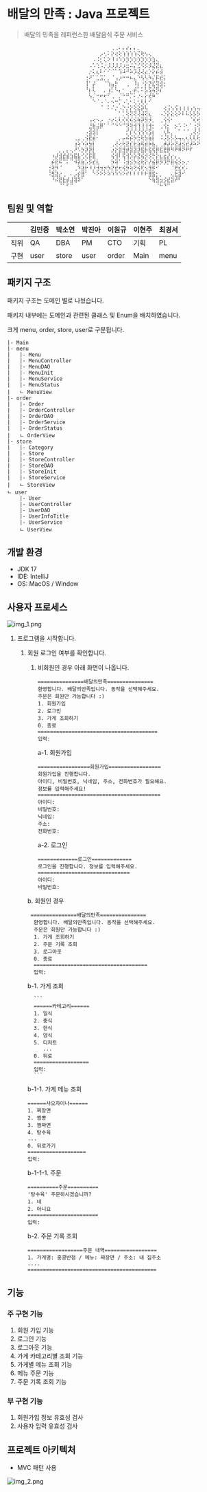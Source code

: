 # 배달의 만족 : Java 프로젝트

> 배달의 민족을 레퍼런스한 배달음식 주문 서비스

```                          
       ⠀⠀⠀⠀⠀⠀⠀⠀⠀⠀⠀⠀⠀⠀⠀⠀⠀⠀⠀⠀⠀⠀⢀⢀⠄⡄⡔⡄⡄⡀⠀⠀⠀⠀⠀⠀⠀⠀⠀⠀⠀⠀⠀⠀⠀⠀
       ⠀⠀⠀⠀⠀⠀⠀⠀⠀⠀⠀⠀⠀⠀⠀⠀⠀⠀⠀⡠⢂⠅⡕⢔⢕⢱⢱⢱⢱⢍⢗⢢⢄⠀⠀⠀⠀⠀⠀⠀⠀⠀⠀⠀⠀⠀
       ⠀⠀⠀⠀⠀⠀⠀⠀⠀⠀⠀⠀⠀⠀⠀⠀⠀⠠⠨⡂⢅⠕⠸⠰⠱⡱⡱⡱⡱⡱⡱⡱⡱⣱⢄⠀⠀⠀⠀⠀⠀⠀⠀⠀⠀⠀
       ⠀⠀⠀⠀⠀⠀⠀⠀⠀⠀⠀⠀⠀⠀⠀⠀⠠⠡⢑⠨⡐⡸⡸⡸⡸⡰⣒⠬⡌⣊⠪⡪⡺⣜⣝⣆⠀⠀⠀⠀⠀⠀⠀⠀⠀⠀
       ⠀⠀⠀⠀⠀⠀⠀⠀⠀⠀⠀⠀⠀⠀⠀⠀⡐⢅⣆⠇⠊⠊⠈⠁⢹⠼⠚⠵⡹⣜⢜⣔⡑⡕⡮⣺⠀⠀⠀⠀⠀⠀⠀⠀⠀⠀
       ⠀⠀⠀⠀⠀⠀⠀⠀⠀⠀⠀⠀⠀⠀⠀⢐⠜⠁⣁⣩⡁⡀⠈⢠⡰⠒⠒⠦⣄⠑⢣⢣⠳⡌⡯⣞⡅⠀⠀⠀⠀⠀⠀⠀⠀⠀
       ⠀⠀⠀⠀⠀⠀⠀⠀⠀⠀⠀⠀⠀⠀⠀⢸⠁⡼⠀⠀⠈⢱⣤⡓⠀⠀⢀⠀⠸⡆⠐⡕⡝⣎⢽⣺⡂⠀⠀⠀⠀⠀⠀⠀⠀⠀
       ⠀⠀⠀⠀⠀⠀⠀⠀⠀⠀⠀⠀⠀⠀⠀⠘⡆⢇⠀⠀⡀⢰⡃⠣⡄⠂⠀⡀⡾⡁⠅⣣⣫⢮⡻⡎⠀⠀⠀⠀⠀⠀⠀⠀⠀⠀
       ⠀⠀⠀⠀⠀⠀⠀⠀⠀⠀⠀⠀⠀⠀⠀⠀⢣⡈⠒⠖⠖⠋⢀⠀⡈⠓⠛⡉⠅⡐⠄⡕⣞⠷⠉⠀⠀⠀⠀⠀⠀⠀⠀⠀⠀⠀
       ⠀⠀⠀⠀⠀⠀⠀⠀⠀⠀⠀⠀⠀⠀⠀⠀⠀⠑⠈⠠⠈⠄⠢⠒⡉⠠⢁⠂⢅⢂⢇⢇⠊⠀⠀⠀⠀⠀⠀⠀⠀⠀⠀⠀⠀⠀
       ⠀⠀⠀⠀⠀⠀⠀⠀⠀⠀⠀⠀⠀⠀⠀⠀⠀⠀⠀⠈⠀⠅⠌⡐⠠⡑⡐⡕⢕⣕⡵⢧⠀⠀⠀⠀⢔⢨⢢⢪⢰⢰⢰⢠⢢⢤
       ⠀⠀⠀⠀⠀⠀⠀⠀⠀⠀⠀⠀⠀⠀⠀⠀⠀⠀⠀⠀⠀⠀⠀⠀⠁⡁⢕⢝⢝⢜⢼⢝⣆⠀⠀⠠⡑⡕⣕⢕⠕⠇⠧⡣⡣⡳
       ⠀⠀⠀⠀⠀⠀⠀⠀⠀⠀⠀⠀⠀⠀⠀⠀⢠⢔⠢⡠⠀⡐⡔⢅⢇⢎⢎⢮⣪⢷⡽⣻⡺⡀⠀⢀⢪⢪⠂⠀⠀⠀⠀⠈⢎⢞
       ⠀⠀⠀⠀⠀⠀⠀⠀⠀⠀⠀⠀⠀⠀⠀⠀⣘⣷⣬⡿⠁⠁⠉⠑⠑⠉⢝⢽⢺⢹⢸⢸⢺⡂⠀⢀⢪⡂⠀⡢⠡⠨⠂⠁⢐⢝
       ⠀⠀⠀⠀⠀⠀⠀⠀⠀⠀⠀⠀⠀⠀⠀⠠⣺⣺⡇⠀⠀⠀⠀⠀⠀⠀⡊⡎⢎⢪⢪⢪⣫⡆⠀⠀⢆⠧⡀⠀⠁⠈⠈⢀⢜⢜
       ⠀⠀⠀⠀⠀⠀⠀⠀⠀⠀⠀⠀⢀⣀⢀⢪⣟⣾⠂⠀⠀⠀⠀⠀⡀⡤⠮⡮⡳⣓⢗⣳⣷⡇⠀⠨⡨⡣⡣⡣⢤⢄⢆⢇⢇⢗
       ⠀⠀⠀⠀⠀⠀⠀⠀⠀⠀⠀⠀⢰⢵⠱⡵⣳⡇⠀⠀⠀⠀⢀⢜⢔⢗⣝⣎⣗⣵⢯⣾⡷⣧⡀⢀⡾⡼⡵⣝⣼⣪⣞⡼⠵⠝
       ⠀⠀⠀⠀⠀⠀⠀⠀⡀⡀⡄⢄⠜⠡⡳⡽⡽⡇⠀⠀⠀⠀⡰⡕⣽⣻⡾⣽⣽⡽⣯⡷⣯⢯⡿⣯⣟⡿⠻⠟⠿⠝⠟⠏⠀⠀
       ⠀⠀⠀⠀⠀⠀⠰⡼⣺⣞⣾⣳⣯⣧⢊⢎⡯⣿⠀⠀⠀⠀⢮⢺⠇⢯⢺⡱⡵⣝⢮⡺⡪⡓⡕⣆⣖⡜⡔⡄⡀⠀⠀⠀⠀⠀
       ⠀⠀⠀⠀⠀⠀⡮⣟⠯⠉⠅⠉⠺⡽⣷⡡⡫⣞⣇⠀⠀⠀⡳⢽⠁⠨⣺⣪⡳⣕⢗⡝⡜⣮⡿⡻⡹⡛⣿⢮⡪⡢⡐⠀⠀⠀
       ⠀⠀⠀⠀⠀⢐⢽⡻⠈⠀⠀⠀⢀⠹⣽⡗⠸⡸⣺⢲⡲⡳⡝⣞⢖⢮⡳⢵⢝⢮⢏⢢⣻⡯⠊⠀⠀⠀⠈⣟⣎⢎⠄⠀⠀⠀
       ⠀⠀⠀⠀⠀⠨⣻⣽⡔⢀⠀⠄⡠⡮⣿⠁⠀⠑⠕⠕⠕⠵⠱⠱⠱⠕⠎⠇⠇⠇⠇⠗⣿⣯⡂⡀⠀⠀⢄⣗⣽⠊⠀⠀⠀⠀
       ⠀⠀⠀⠀⠀⠀⠘⠮⣟⣗⡾⣼⢽⠽⠁⠀⠀⠀⠀⠀⠀⠀⠀⠀⠀⠀⠀⠀⠀⠀⠀⠀⠑⢷⣻⣲⡪⣞⣽⠞⠃⠀⠀⠀⠀⠀
       ⠀⠀⠀⠀⠀⠀⠀⠀⠈⠁⠋⠉⠀⠀⠀⠀⠀⠀⠀⠀⠀⠀⠀⠀⠀⠀⠀⠀⠀⠀⠀⠀⠀⠀⠈⠓⠙⠉⠀⠀⠀⠀⠀⠀⠀⠀
```

## 팀원 및 역할

|    | 김민중  | 박소연   | 박진아  | 이원규   | 이현주  | 최경서  |
|----|------|-------|------|-------|------|------|
| 직위 | QA   | DBA   | PM   | CTO   | 기획   | PL   |
| 구현 | user | store | user | order | Main | menu |


## 패키지 구조

패키지 구조는 도메인 별로 나눴습니다.
 
패키지 내부에는 도메인과 관련된 클래스 및 Enum을 배치하였습니다. 

크게 menu, order, store, user로 구분됩니다.

```
|- Main
|- menu   
|   |- Menu    
|   |- MenuController   
|   |- MenuDAO    
|   |- MenuInit    
|   |- MenuService   
|   |- MenuStatus   
|   ㄴ MenuView   
|- order   
|   |- Order    
|   |- OrderController   
|   |- OrderDAO    
|   |- OrderService   
|   |- OrderStatus   
|   ㄴ OrderView   
|- store   
|   |- Category   
|   |- Store   
|   |- StoreController   
|   |- StoreDAO   
|   |- StoreInit   
|   |- StoreService   
|   ㄴ StoreView   
ㄴ user   
    |- User   
    |- UserController   
    |- UserDAO   
    |- UserInfoTitle   
    |- UserService   
    ㄴ UserView   
```


## 개발 환경

- JDK 17
- IDE: IntelliJ
- OS: MacOS / Window

## 사용자 프로세스

![img_1.png](img_1.png)

1. 프로그램을 시작합니다.
   1. 회원 로그인 여부를 확인합니다.
      1. 비회원인 경우 아래 화면이 나옵니다.
          ```
         ===============배달의만족===============
          환영합니다. 배달의만족입니다. 동작을 선택해주세요.
          주문은 회원만 가능합니다 :)
         1. 회원가입
         2. 로그인
         3. 가게 조회하기
         0. 종료
          =======================================
          입력:
            ```
          a-1. 회원가입
            ``` 
         =================회원가입=================
            회원가입을 진행합니다.
            아이디, 비밀번호, 닉네임, 주소, 전화번호가 필요해요.
            정보를 입력해주세요!
            ========================================
            아이디:
            비밀번호:
            닉네임:
            주소:
            전화번호:
         ```
          a-2. 로그인
            ```
         =============로그인=============
            로그인을 진행합니다. 정보를 입력해주세요.
            ==============================
            아이디:
            비밀번호:
         ```
      b. 회원인 경우   
        
        ```
         ===============배달의만족===============
          환영합니다. 배달의만족입니다. 동작을 선택해주세요.
          주문은 회원만 가능합니다 :)
          1. 가게 조회하기
          2. 주문 기록 조회
          3. 로그아웃
          0. 종료
          =====================================
          입력:
        ```
      
        b-1. 가게 조회   

            ```
            ======카테고리======
            1. 일식
            2. 중식
            3. 한식
            4. 양식
            5. 디저트
               ...
            0. 뒤로
            ==================
            입력:
            ```
        
        b-1-1. 가게 메뉴 조회
         ```
         ======샤오차이나======
      1. 짜장면
      2. 짬뽕
      3. 짬짜면
      4. 탕수육
         ...
      0. 뒤로가기
         ===================
         입력:
         ```

        b-1-1-1. 주문
         ```
         ==========주문==========
      '탕수육' 주문하시겠습니까?
         1. 네
         2. 아니요
         =======================
         입력:
      ```
        b-2. 주문 기록 조회
      ```
      ==================주문 내역=================
      1. 가게명: 홍콩반점 / 메뉴: 짜장면 / 주소: 내 집주소
      ....
      ==========================================
      ```

## 기능

### 주 구현 기능
1. 회원 가입 기능
2. 로그인 기능
3. 로그아웃 기능
3. 가게 카테고리별 조회 기능
4. 가게별 메뉴 조회 기능
5. 메뉴 주문 기능
6. 주문 기록 조회 기능

### 부 구현 기능
1. 회원가입 정보 유효성 검사
2. 사용자 입력 유효성 검사


## 프로젝트 아키텍처

- MVC 패턴 사용

![img_2.png](img_2.png)